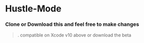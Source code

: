 # Hustle-Mode

### Clone or Download this and feel free to make changes 

>. compatible on Xcode v10 above or download the beta
